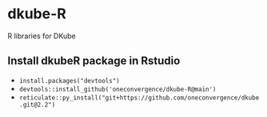 # dkube-R
R libraries for DKube

## Install dkubeR package in Rstudio
  - `install.packages("devtools")`
  - `devtools::install_github('oneconvergence/dkube-R@main')`
  - `reticulate::py_install("git+https://github.com/oneconvergence/dkube.git@2.2")`
